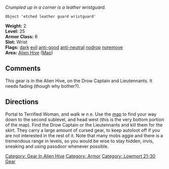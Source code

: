 <i>Crumpled up in a corner is a leather wristguard.</i>

`Object 'etched leather guard wristguard'`

<b>Weight:</b> 2  
<b>Level:</b> 25  
<b>Armor Class:</b> 6  
<b>Slot:</b> Wrist  
<b>Flags:</b> [dark](Dark_Flag.md "wikilink")
[evil](Evil_Flag.md "wikilink")
[anti-good](Anti-Good_Flag.md "wikilink")
[anti-neutral](Anti-Neutral_Flag.md "wikilink")
[nodrop](NoDrop_Flag.md "wikilink")
[noremove](NoRemove_Flag.md "wikilink")  
<b>Area:</b> [Alien Hive](:Category:_Alien_Hive.md "wikilink")
([Map](Alien_Hive_Map.md "wikilink"))  

## Comments

This gear is in the Alien Hive, on the Drow Captain and Lieutennants. It
needs fading (though why bother?).

## Directions

Portal to Terrified Woman, and walk w n e. Use the
[map](Alien_Hive_Map.md "wikilink") to find your way down to the second
sublevel, and head west (this is the very bottom portion of the map).
Find the Drow Captain or the Lieutennants and kill them for the skirt.
They carry a large amount of cursed gear, to keep autoloot off if you
are not interested in the rest of it. Note that many mobs aggie and
there is a tremendous range in levels, so you would be wise to stay
hidden, invis, sneaking and using passdoor whenever possible.

[Category: Gear In Alien Hive](Category:_Gear_In_Alien_Hive "wikilink")
[Category: Armor](Category:_Armor "wikilink") [Category: Lowmort 21-30
Gear](Category:_Lowmort_21-30_Gear "wikilink")
